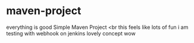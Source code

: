 # maven-project
everything is good
Simple Maven Project
<br
this feels like lots of fun
i am testing with webhook on jenkins
lovely concept
wow
